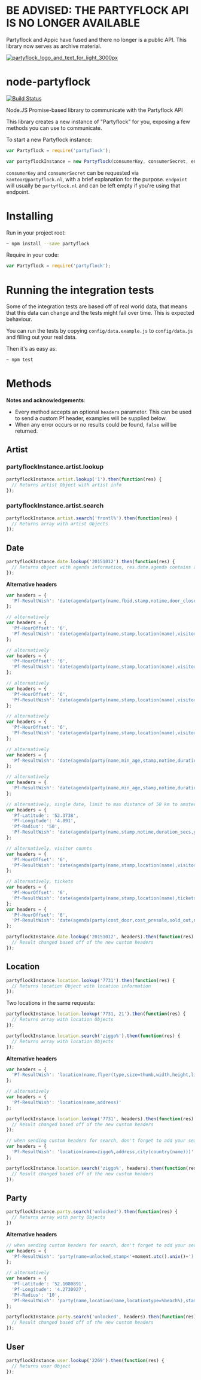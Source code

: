 # BE ADVISED: THE PARTYFLOCK API IS NO LONGER AVAILABLE

Partyflock and Appic have fused and there no longer is a public API. This library now serves as archive material.

[![partyflock_logo_and_text_for_light_3000px](https://cloud.githubusercontent.com/assets/777823/10575029/0ab3e2fc-765a-11e5-9791-2668eef0b3e8.png)](https://partyflock.nl/)

#  node-partyflock
[![Build Status](https://travis-ci.org/DeviaVir/node-partyflock.svg?branch=master)](https://travis-ci.org/DeviaVir/node-partyflock)

Node.JS Promise-based library to communicate with the Partyflock API

This library creates a new instance of "Partyflock" for you, exposing a few methods you can use to communicate.

To start a new Partyflock instance:

```js
var Partyflock = require('partyflock');

var partyflockInstance = new Partyflock(consumerKey, consumerSecret, endpoint /* optional */, debug /* optional */)
```

`consumerKey` and `consumerSecret` can be requested via `kantoor@partyflock.nl`, with a brief explanation for the purpose. `endpoint` will usually be `partyflock.nl` and can be left empty if you're using that endpoint.

# Installing

Run in your project root:
```sh
~ npm install --save partyflock
```

Require in your code:
```js
var Partyflock = require('partyflock');
```

# Running the integration tests

Some of the integration tests are based off of real world data, that means that this data can change and the tests might fail over time. This is expected behaviour.

You can run the tests by copying `config/data.example.js` to `config/data.js` and filling out your real data.

Then it's as easy as:

```sh
~ npm test
```

# Methods

**Notes and acknowledgements**:
- Every method accepts an optional `headers` parameter. This can be used to send a custom Pf header, examples will be supplied below.
- When any error occurs or no results could be found, `false` will be returned.

## Artist

### partyflockInstance.artist.lookup

```js
partyflockInstance.artist.lookup('1').then(function(res) {
  // Returns artist Object with artist info
});
```

### partyflockInstance.artist.search

```js
partyflockInstance.artist.search('frontl%').then(function(res) {
  // Returns array with artist Objects
});
```


## Date

```js
partyflockInstance.date.lookup('20151012').then(function(res) {
  // Returns object with agenda information, res.date.agenda contains array of parties
});
```

**Alternative headers**

```js
var headers = {
  'Pf-ResultWish': 'date(agenda(party(name,fbid,stamp,notime,door_close_hour,door_close_mins,duration_secs,genre(name),flyer(type,size=thumb,width,height,link),location(name,address,zipcode,latitude,longitude,city(name,country(name))),organization(name),area(incomplete,lineup(time_start,time_end,artist(name))))))'
};

// alternatively
var headers = {
  'Pf-HourOffset': '6',
  'Pf-ResultWish': 'date(agenda(party(name,stamp,location(name),visitors(certain(user(id))))))'
};

// alternatively
var headers = {
  'Pf-HourOffset': '6',
  'Pf-ResultWish': 'date(agenda(party(name,stamp,location(name),visitors(user(id)))))'
};

// alternatively
var headers = {
  'Pf-HourOffset': '6',
  'Pf-ResultWish': 'date(agenda(party(name,stamp,location(name),visitors(maybe(user(id))))))'
};

// alternatively
var headers = {
  'Pf-HourOffset': '6',
  'Pf-ResultWish': 'date(agenda(party(name,stamp,location(name),visitors(maybe(user(id)),certain(user(id))))))'
};

// alternatively
var headers = {
  'Pf-ResultWish': 'date(agenda(party(name,min_age,stamp,notime,duration_secs,price(what,price,currency,membership,membership_name,available,sold_out,vip,type,access,time_hour,time_mins,consumptions,passepartout,group_amount),genre(name),flyer(type,size=thumb,width,height,link),location(name,address,zipcode,latitude,longitude,city(name,country(name))),organization(name),area(lineup(time_start,time_end,artist(name))))))'
};

// alternatively
var headers = {
  'Pf-ResultWish': 'date(agenda(party(name,min_age,stamp,notime,duration_secs,price(what,price,currency,membership,membership_name,available,sold_out,vip,type,access,time_hour,time_mins,consumptions,passepartout,group_amount),genre(name),flyer(type,size=thumb,width,height,link),location(name,address,zipcode,latitude,longitude,city(name,country(name))),organization(name),area(lineup(time_start,time_end,artist(name))))))'
};

// alternatively, single date, limit to max distance of 50 km to amsterdam
var headers = {
  'Pf-Latitude': '52.3738',
  'Pf-Longitude': '4.891',
  'Pf-Radius': '50',
  'Pf-ResultWish': 'date(agenda(party(name,stamp,notime,duration_secs,genre(name),flyer(type,size=thumb,width,height,link),location(name,address,zipcode,latitude,longitude,city(name,country(name))),organization(name),area(lineup(time_start,time_end,artist(name))))))'
};

// alternatively, visitor counts
var headers = {
  'Pf-HourOffset': '6',
  'Pf-ResultWish': 'date(agenda(party(name,stamp,location(name),visitorcounts(maybe,certain))))'
};

// alternatively, tickets
var headers = {
  'Pf-HourOffset': '6',
  'Pf-ResultWish': 'date(agenda(party(name,stamp,location(name),tickets(type,domain,data))))'
};
var headers = {
  'Pf-HourOffset': '6',
  'Pf-ResultWish': 'date(agenda(party(cost_door,cost_presale,sold_out,name,stamp,duration_secs,genre(name),area(lineup(time_start,time_end,artist(name),type)),min_age,site,visitorcounts(certain),tickets(type,domain,data),cancelled,flyer(id,size=thumb,link),location(name,address,zipcode,latitude,longitude,site,email,phone,city(name,country(id=1))))))'
};

partyflockInstance.date.lookup('20151012', headers).then(function(res) {
  // Result changed based off of the new custom headers
});
```

## Location

```js
partyflockInstance.location.lookup('7731').then(function(res) {
  // Returns location Object with location information
});
```

Two locations in the same requests:
```js
partyflockInstance.location.lookup('7731, 21').then(function(res) {
  // Returns array with location Objects
});
```

```js
partyflockInstance.location.search('ziggo%').then(function(res) {
  // Returns array with location Objects
});
```

**Alternative headers**

```js
var headers = {
  'Pf-ResultWish': 'location(name,flyer(type,size=thumb,width,height,link),address,zipcode,latitude,longitude,city(name,country(name)),agenda(party(name,stamp,notime,duration_secs,genre(name),flyer(type,size=thumb,width,height,link),organization(name),area(lineup(time_start,time_end,artist(name))))))'
};

// alternatively
var headers = {
  'Pf-ResultWish': 'location(name,address)'
};

partyflockInstance.location.lookup('7731', headers).then(function(res) {
  // Result changed based off of the new custom headers
});

// when sending custom headers for search, don't forget to add your search parameter (ziggo%)
var headers = {
  'Pf-ResultWish': 'location(name=ziggo%,address,city(country(name)))'
};

partyflockInstance.location.search('ziggo%', headers).then(function(res) {
  // Result changed based off of the new custom headers
});
```

## Party

```js
partyflockInstance.party.search('unlocked').then(function(res) {
  // Returns array with party Objects 
})
```

**Alternative headers**

```js
// when sending custom headers for search, don't forget to add your search parameter (unlocked)
var headers = {
  'Pf-ResultWish': 'party(name=unlocked,stamp<'+moment.utc().unix()+')'
};

// alternatively
var headers = {
  'Pf-Latitude': '52.1080891',
  'Pf-Longitude': '4.2730927',
  'Pf-Radius': '10',
  'Pf-ResultWish': 'party(name,location(name,locationtype=%beach%),stamp>'+moment.utc().unix()+',duration_secs,lineup(artist(name)))'
};

partyflockInstance.party.search('unlocked', headers).then(function(res) {
  // Result changed based off of the new custom headers
});
```

## User

```js
partyflockInstance.user.lookup('2269').then(function(res) {
  // Returns user Object
});
```
